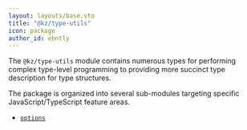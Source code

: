 ```yaml
---
layout: layouts/base.vto
title: "@kz/type-utils"
icon: package
author_id: ebntly
---
```


The `@kz/type-utils` module contains numerous types for performing complex type-level programming to providing more succinct type description for type structures.

The package is organized into several sub-modules targeting specific JavaScript/TypeScript feature areas.

- [`options`](./options)